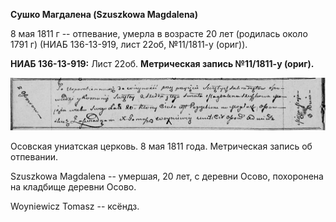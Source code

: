 **Сушко Магдалена (Szuszkowa Magdalena)**

8 мая 1811 г -- отпевание, умерла в возрасте 20 лет (родилась около 1791
г) (НИАБ 136-13-919, лист 22об, №11/1811-у (ориг)).

**НИАБ 136-13-919:** Лист 22об. **Метрическая запись №11/1811-у
(ориг).**

![](./media/d87ba12e25f1d4c354df1bfb4101dbfbcf9f2f95.png)

Осовская униатская церковь. 8 мая 1811 года. Метрическая запись об
отпевании.

Szuszkowa Magdalena -- умершая, 20 лет, с деревни Осово, похоронена на
кладбище деревни Осово.

Woyniewicz Tomasz -- ксёндз.
